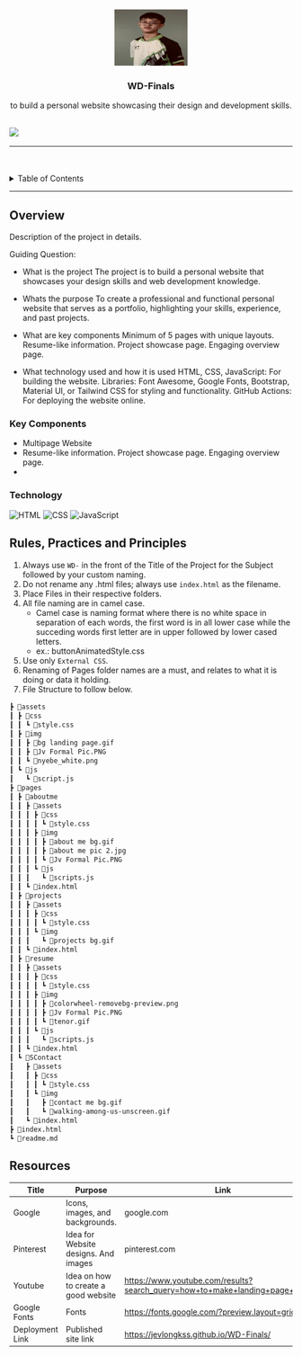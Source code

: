 <a name="readme-top">

<br/>

<br />
<div align="center">
  <a href="https://github.com/jevlongkss">
  <!-- TODO: If you want to add logo or banner you can add it here -->
    <img src="./assets/img/Jv Formal Pic.PNG" alt="Nyebe" width="130" height="100">
  </a>
<!-- TODO: Change Title to the name of the title of your Project -->
  <h3 align="center">WD-Finals</h3>
</div>
<!-- TODO: Make a short description -->
<div align="center">
  to build a personal website showcasing their design and development skills. 
</div>

<br />

<!-- TODO: Change the zyx-0314 into your github username  -->
<!-- TODO: Change the WD-Template-Project into the same name of your folder -->
![](https://github.com/jevlongkss/WD-Finals)

---

<br />
<br />

<!-- TODO: If you want to add more layers for your readme -->
<details>
  <summary>Table of Contents</summary>
  <ol>
    <li>
      <a href="#overview">Overview</a>
      <ol>
        <li>
          <a href="#key-components">Key Components</a>
        </li>
        <li>
          <a href="#technology">Technology</a>
        </li>
      </ol>
    </li>
    <li>
      <a href="#rule,-practices-and-principles">Rules, Practices and Principles</a>
    </li>
    <li>
      <a href="#resources">Resources</a>
    </li>
  </ol>
</details>

---

## Overview

<!-- TODO: To be changed -->
<!-- The following are just sample -->
Description of the project in details.

Guiding Question:
- What is the project
The project is to build a personal website that showcases your design skills and web development knowledge. 

- Whats the purpose
To create a professional and functional personal website that serves as a portfolio, highlighting your skills, experience, and past projects.

- What are key components
Minimum of 5 pages with unique layouts.
Resume-like information.
Project showcase page.
Engaging overview page.

- What technology used and how it is used
HTML, CSS, JavaScript: For building the website.
Libraries: Font Awesome, Google Fonts, Bootstrap, Material UI, or Tailwind CSS for styling and functionality.
GitHub Actions: For deploying the website online.

### Key Components
<!-- TODO: List of Key Components -->
<!-- The following are just sample -->
- Multipage Website
- Resume-like information.
Project showcase page.
Engaging overview page.
- 

### Technology
<!-- TODO: List of Technology Used -->
![HTML](https://img.shields.io/badge/HTML-E34F26?style=for-the-badge&logo=html5&logoColor=white)
![CSS](https://img.shields.io/badge/CSS-1572B6?style=for-the-badge&logo=css3&logoColor=white)
![JavaScript](https://img.shields.io/badge/JavaScript-F7DF1E?style=for-the-badge&logo=javascript&logoColor=white)

## Rules, Practices and Principles
1. Always use `WD-` in the front of the Title of the Project for the Subject followed by your custom naming.
2. Do not rename any .html files; always use `index.html` as the filename.
3. Place Files in their respective folders.
4. All file naming are in camel case.
   - Camel case is naming format where there is no white space in separation of each words, the first word is in all lower case while the succeding words first letter are in upper followed by lower cased letters.
   - ex.: buttonAnimatedStyle.css
5. Use only `External CSS`.
6. Renaming of Pages folder names are a must, and relates to what it is doing or data it holding.
7. File Structure to follow below.

```
┣ 📂assets
┃ ┣ 📂css
┃ ┃ ┗ 📜style.css
┃ ┣ 📂img
┃ ┃ ┣ 📜bg landing page.gif
┃ ┃ ┣ 📜Jv Formal Pic.PNG
┃ ┃ ┗ 📜nyebe_white.png
┃ ┗ 📂js
┃   ┗ 📜script.js
┣ 📂pages
┃ ┣ 📂aboutme
┃ ┃ ┣ 📂assets
┃ ┃ ┃ ┣ 📂css
┃ ┃ ┃ ┃ ┗ 📜style.css
┃ ┃ ┃ ┣ 📂img
┃ ┃ ┃ ┃ ┣ 📜about me bg.gif
┃ ┃ ┃ ┃ ┣ 📜about me pic 2.jpg
┃ ┃ ┃ ┃ ┗ 📜Jv Formal Pic.PNG
┃ ┃ ┃ ┗ 📂js
┃ ┃ ┃   ┗ 📜scripts.js
┃ ┃ ┗ 📜index.html
┃ ┣ 📂projects
┃ ┃ ┣ 📂assets
┃ ┃ ┃ ┣ 📂css
┃ ┃ ┃ ┃ ┗ 📜style.css
┃ ┃ ┃ ┗ 📂img
┃ ┃ ┃   ┗ 📜projects bg.gif
┃ ┃ ┗ 📜index.html
┃ ┣ 📂resume
┃ ┃ ┣ 📂assets
┃ ┃ ┃ ┣ 📂css
┃ ┃ ┃ ┃ ┗ 📜style.css
┃ ┃ ┃ ┣ 📂img
┃ ┃ ┃ ┃ ┣ 📜colorwheel-removebg-preview.png
┃ ┃ ┃ ┃ ┣ 📜Jv Formal Pic.PNG
┃ ┃ ┃ ┃ ┗ 📜tenor.gif
┃ ┃ ┃ ┗ 📂js
┃ ┃ ┃   ┗ 📜scripts.js
┃ ┃ ┗ 📜index.html
┃ ┗ 📂SContact
┃   ┣ 📂assets
┃   ┃ ┣ 📂css
┃   ┃ ┃ ┗ 📜style.css
┃   ┃ ┗ 📂img
┃   ┃   ┣ 📜contact me bg.gif
┃   ┃   ┗ 📜walking-among-us-unscreen.gif
┃   ┗ 📜index.html
┣ 📜index.html
┗ 📜readme.md

```

## Resources

<!-- TODO: Add References -->
| Title | Purpose | Link |
|-|-|-|
| Google | Icons, images, and backgrounds. | google.com |
| Pinterest | Idea for Website designs. And images  | pinterest.com |
| Youtube | Idea on how to create a good website | https://www.youtube.com/results?search_query=how+to+make+landing+page+vscode |
| Google Fonts | Fonts | https://fonts.google.com/?preview.layout=grid |
| Deployment Link | Published site link | https://jevlongkss.github.io/WD-Finals/ |